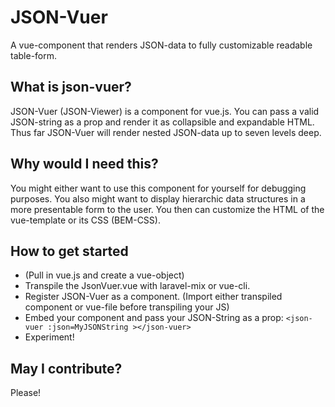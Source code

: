 # JSON-Vuer
A vue-component that renders JSON-data to fully customizable readable table-form.

## What is json-vuer?
JSON-Vuer (JSON-Viewer) is a component for vue.js. You can pass a valid JSON-string as a prop and render it as collapsible and expandable HTML.
Thus far JSON-Vuer will render nested JSON-data up to seven levels deep.

## Why would I need this?
You might either want to use this component for yourself for debugging purposes.
You also might want to display hierarchic data structures in a more presentable form to the user. You then can customize the HTML of the vue-template or its CSS (BEM-CSS).

## How to get started
* (Pull in vue.js and create a vue-object)
* Transpile the JsonVuer.vue with laravel-mix or vue-cli.
* Register JSON-Vuer as a component. (Import either transpiled component or vue-file before transpiling your JS)
* Embed your component and pass your JSON-String as a prop:
    ```<json-vuer :json=MyJSONString ></json-vuer>```
* Experiment!

## May I contribute?
Please!
